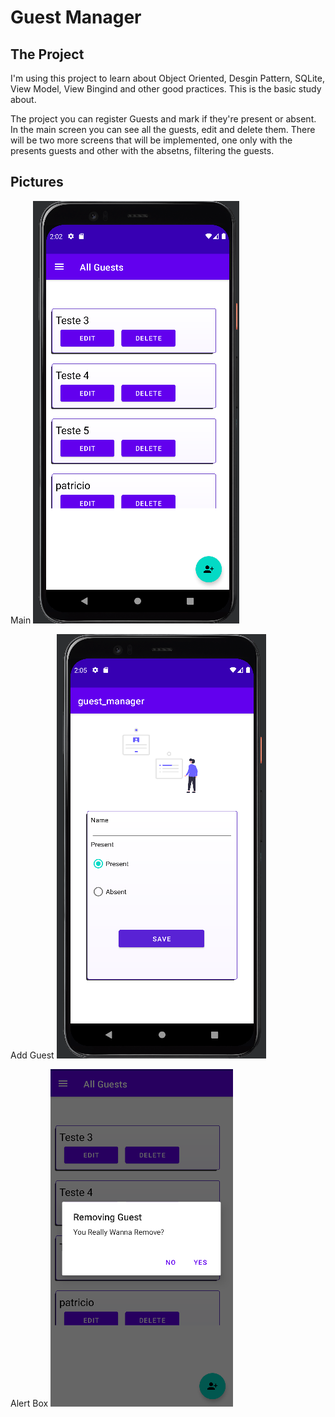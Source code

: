 # Guest Manager

## The Project
I'm using this project to learn about Object Oriented, Desgin Pattern, SQLite, View Model, View Bingind and other good practices. This is the basic study about.

The project you can register Guests and mark if they're present or absent. In the main screen you can see all the guests, edit and delete them. There will be two more screens that will be implemented, one only with the presents guests and other with the absetns, filtering the guests.

## Pictures

Main
<img src="/img/main_screen.png" title="main_screen" />

Add Guest
<img src="/img/add_screen.png" title="addGuest_screen" />

Alert Box
<img src="/img/alert_box.png" title="alert"/>
